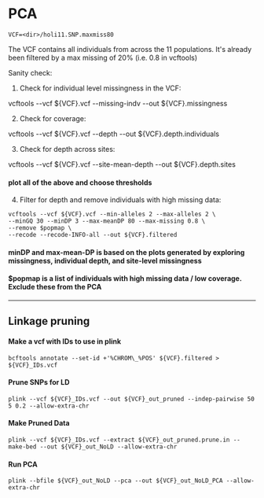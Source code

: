 # PCA

`VCF=<dir>/holi11.SNP.maxmiss80`

The VCF contains all individuals from across the 11 populations. It's already been filtered by a max missing of 20% (i.e. 0.8 in vcftools)

Sanity check:

1. Check for individual level missingness in the VCF:

vcftools --vcf ${VCF}.vcf --missing-indv --out ${VCF}.missingness

2. Check for coverage:

vcftools --vcf ${VCF}.vcf --depth --out ${VCF}.depth.individuals

3. Check for depth across sites:

vcftools --vcf ${VCF}.vcf --site-mean-depth --out ${VCF}.depth.sites

#### plot all of the above and choose thresholds

4. Filter for depth and remove individuals with high missing data:

```
vcftools --vcf ${VCF}.vcf --min-alleles 2 --max-alleles 2 \
--minGQ 30 --minDP 3 --max-meanDP 80 --max-missing 0.8 \
--remove $popmap \
--recode --recode-INFO-all --out ${VCF}.filtered
```

#### minDP and max-mean-DP is based on the plots generated by exploring missingness, individual depth, and site-level missingness
#### $popmap is a list of individuals with high missing data / low coverage. Exclude these from the PCA
--------------------------------------------------
## Linkage pruning

#### Make a vcf with IDs to use in plink
`bcftools annotate --set-id +'%CHROM\_%POS' ${VCF}.filtered > ${VCF}_IDs.vcf`

#### Prune SNPs for LD
`plink --vcf ${VCF}_IDs.vcf --out ${VCF}_out_pruned --indep-pairwise 50 5 0.2 --allow-extra-chr`

#### Make Pruned Data
`plink --vcf ${VCF}_IDs.vcf --extract ${VCF}_out_pruned.prune.in --make-bed --out ${VCF}_out_NoLD --allow-extra-chr`

#### Run PCA
`plink --bfile ${VCF}_out_NoLD --pca --out ${VCF}_out_NoLD_PCA --allow-extra-chr`

